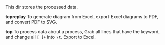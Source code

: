 This dir stores the processed data.

**tcpreplay**
To generate diagram from Excel, export Excel diagrams to PDF, and convert PDF to SVG.

**top**
To process data about a process, Grab all lines that have the keyword, and change all `[ ]+` into `\t`. Export to Excel.
